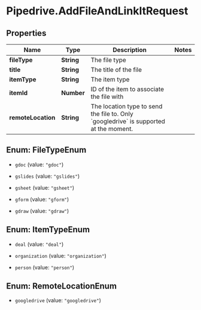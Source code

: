 # Pipedrive.AddFileAndLinkItRequest

## Properties

Name | Type | Description | Notes
------------ | ------------- | ------------- | -------------
**fileType** | **String** | The file type | 
**title** | **String** | The title of the file | 
**itemType** | **String** | The item type | 
**itemId** | **Number** | ID of the item to associate the file with | 
**remoteLocation** | **String** | The location type to send the file to. Only &#x60;googledrive&#x60; is supported at the moment. | 



## Enum: FileTypeEnum


* `gdoc` (value: `"gdoc"`)

* `gslides` (value: `"gslides"`)

* `gsheet` (value: `"gsheet"`)

* `gform` (value: `"gform"`)

* `gdraw` (value: `"gdraw"`)





## Enum: ItemTypeEnum


* `deal` (value: `"deal"`)

* `organization` (value: `"organization"`)

* `person` (value: `"person"`)





## Enum: RemoteLocationEnum


* `googledrive` (value: `"googledrive"`)




